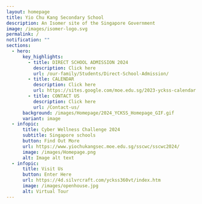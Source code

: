 ```yaml
---
layout: homepage
title: Yio Chu Kang Secondary School
description: An Isomer site of the Singapore Government
image: /images/isomer-logo.svg
permalink: /
notification: ""
sections:
  - hero:
      key_highlights:
        - title: DIRECT SCHOOL ADMISSION 2024
          description: Click here
          url: /our-family/Students/Direct-School-Admission/
        - title: CALENDAR
          description: Click here
          url: https://sites.google.com/moe.edu.sg/2023-yckss-calendar
        - title: CONTACT US
          description: Click here
          url: /Contact-us/
      background: /images/Homepage/2024_YCKSS_Homepage_GIF.gif
      variant: image
  - infopic:
      title: Cyber Wellness Challenge 2024
      subtitle: Singapore schools
      button: Find Out More
      url: https://www.yiochukangsec.moe.edu.sg/sscwc/sscwc2024/
      image: /images/Homepage.png
      alt: Image alt text
  - infopic:
      title: Visit Us
      button: Enter Here
      url: https://4d.silvrcraft.com/yckss360vt/index.htm
      image: /images/openhouse.jpg
      alt: Virtual Tour
---
```

